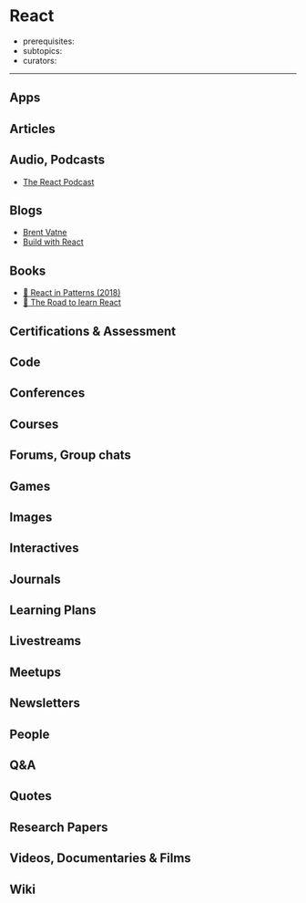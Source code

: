 # React

- prerequisites:
- subtopics:
- curators:

------

## Apps

## Articles

## Audio, Podcasts

- [The React Podcast](https://changelog.com/reactpodcast)

## Blogs

- [Brent Vatne](http://brentvatne.ca/)
- [Build with React](http://buildwithreact.com/)


## Books

- [📖 React in Patterns (2018)](https://krasimir.gitbooks.io/react-in-patterns/content/)
- [📖 The Road to learn React](https://roadtoreact.com/)


## Certifications & Assessment

## Code

## Conferences

## Courses

## Forums, Group chats

## Games

## Images

## Interactives

## Journals

## Learning Plans

## Livestreams

## Meetups

## Newsletters

## People

## Q&A

## Quotes

## Research Papers

## Videos, Documentaries & Films

## Wiki
